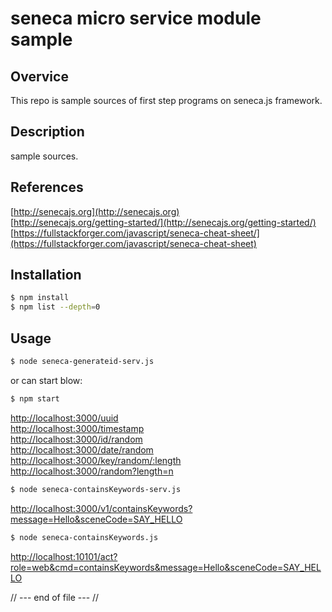 seneca micro service module sample
========================

Overvice
-----------
This repo is sample sources of first step programs on seneca.js framework.


Description
-------------
sample sources.

References
-------------
[http://senecajs.org](http://senecajs.org)  
[http://senecajs.org/getting-started/](http://senecajs.org/getting-started/)  
[https://fullstackforger.com/javascript/seneca-cheat-sheet/](https://fullstackforger.com/javascript/seneca-cheat-sheet)  



Installation
--------------
```bash
$ npm install
$ npm list --depth=0
```

Usage
--------------
```bash
$ node seneca-generateid-serv.js
```

or can start blow:
```bash
$ npm start
```

[http://localhost:3000/uuid](http://localhost:3000/uuid)  
[http://localhost:3000/timestamp](http://localhost:3000/timestamp)  
[http://localhost:3000/id/random](http://localhost:3000/id/random)  
[http://localhost:3000/date/random](http://localhost:3000/date/random)  
[http://localhost:3000/key/random/:length](http://localhost:3000/key/random/6)  
[http://localhost:3000/random?length=n](http://localhost:3000/random?length=8)  

```bash
$ node seneca-containsKeywords-serv.js
```

[http://localhost:3000/v1/containsKeywords?message=Hello&sceneCode=SAY_HELLO](http://localhost:3000/v1/containsKeywords?message=Hello&sceneCode=SAY_HELLO)  

```bash
$ node seneca-containsKeywords.js
```

[http://localhost:10101/act?role=web&cmd=containsKeywords&message=Hello&sceneCode=SAY_HELLO](http://localhost:10101/act?role=web&cmd=containsKeywords&message=Hello&sceneCode=SAY_HELLO)  

// --- end of file --- //

